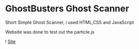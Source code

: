 # GhostBusters Ghost Scanner

Short Simple Ghost Scanner, i used HTML,CSS and JavaScript

Website was done to test out the particle.js

! [Site](GhostBusters-Ghost-Scanner-/Sitepng.png)      
